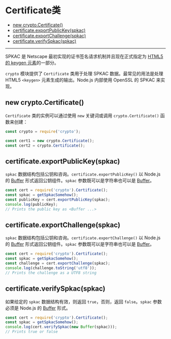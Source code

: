 # Certificate类

* [new crypto.Certificate()](#new-cryptocertificate)
* [certificate.exportPublicKey(spkac)](#certificateexportpublickeyspkac)
* [certificate.exportChallenge(spkac)](#certificateexportchallengespkac)
* [certificate.verifySpkac(spkac)](#certificateverifyspkacspkac)

--------------------------------------------------

SPKAC 是 Netscape 最初实现的证书签名请求机制并且现在正式指定为 [HTML5 的 keygen 元素](http://www.w3.org/TR/html5/forms.html#the-keygen-element)的一部分。

`crypto` 模块提供了 `Certificate` 类用于处理 SPKAC 数据。最常见的用法是处理 HTML5 `<keygen>` 元素生成的输出。Node.js 内部使用 OpenSSL 的 SPKAC 来实现。


## new crypto.Certificate()

`Certificate` 类的实例可以通过使用 `new` 关键词或调用 `crypto.Certificate()` 函数来创建：

``` javascript
const crypto = require('crypto');

const cert1 = new crypto.Certificate();
const cert2 = crypto.Certificate();
```


## certificate.exportPublicKey(spkac)

`spkac` 数据结构包括公钥和咨询。`certificate.exportPublicKey()` 以 Node.js 的 [Buffer](../buffer/) 形式返回公钥组件。`spkac` 参数既可以是字符串也可以是 [Buffer](../buffer/)。

``` javascript
const cert = require('crypto').Certificate();
const spkac = getSpkacSomehow();
const publicKey = cert.exportPublicKey(spkac);
console.log(publicKey);
// Prints the public key as <Buffer ...>
```


## certificate.exportChallenge(spkac)

`spkac` 数据结构包括公钥和咨询。`certificate.exportChallenge()` 以 Node.js 的 [Buffer](../buffer/) 形式返回公钥组件。`spkac` 参数既可以是字符串也可以是 [Buffer](../buffer/)。

``` javascript
const cert = require('crypto').Certificate();
const spkac = getSpkacSomehow();
const challenge = cert.exportChallenge(spkac);
console.log(challenge.toString('utf8'));
// Prints the challenge as a UTF8 string
```


## certificate.verifySpkac(spkac)

如果给定的 `spkac` 数据结构有效，则返回 `true`，否则，返回 `false`。`spkac` 参数必须是  Node.js 的 [Buffer](../buffer/) 形式。

``` javascript
const cert = require('crypto').Certificate();
const spkac = getSpkacSomehow();
console.log(cert.verifySpkac(new Buffer(spkac)));
// Prints true or false
```